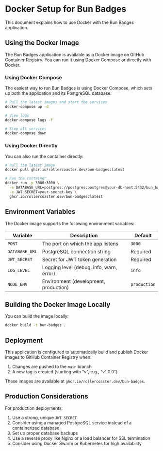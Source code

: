 # Docker Setup for Bun Badges

This document explains how to use Docker with the Bun Badges application.

## Using the Docker Image

The Bun Badges application is available as a Docker image on GitHub Container Registry. You can run it using Docker Compose or directly with Docker.

### Using Docker Compose

The easiest way to run Bun Badges is using Docker Compose, which sets up both the application and its PostgreSQL database:

```bash
# Pull the latest images and start the services
docker-compose up -d

# View logs
docker-compose logs -f

# Stop all services
docker-compose down
```

### Using Docker Directly

You can also run the container directly:

```bash
# Pull the latest image
docker pull ghcr.io/rollercoaster.dev/bun-badges:latest

# Run the container
docker run -p 3000:3000 \
  -e DATABASE_URL=postgres://postgres:postgres@your-db-host:5432/bun_badges \
  -e JWT_SECRET=your-secret-key \
  ghcr.io/rollercoaster.dev/bun-badges:latest
```

## Environment Variables

The Docker image supports the following environment variables:

| Variable | Description | Default |
|----------|-------------|---------|
| `PORT` | The port on which the app listens | `3000` |
| `DATABASE_URL` | PostgreSQL connection string | Required |
| `JWT_SECRET` | Secret for JWT token generation | Required |
| `LOG_LEVEL` | Logging level (debug, info, warn, error) | `info` |
| `NODE_ENV` | Environment (development, production) | `production` |

## Building the Docker Image Locally

You can build the image locally:

```bash
docker build -t bun-badges .
```

## Deployment

This application is configured to automatically build and publish Docker images to GitHub Container Registry when:

1. Changes are pushed to the `main` branch
2. A new tag is created (starting with "v", e.g., "v1.0.0")

These images are available at `ghcr.io/rollercoaster.dev/bun-badges`.

## Production Considerations

For production deployments:

1. Use a strong, unique `JWT_SECRET`
2. Consider using a managed PostgreSQL service instead of a containerized database
3. Set up proper database backups
4. Use a reverse proxy like Nginx or a load balancer for SSL termination
5. Consider using Docker Swarm or Kubernetes for high availability
